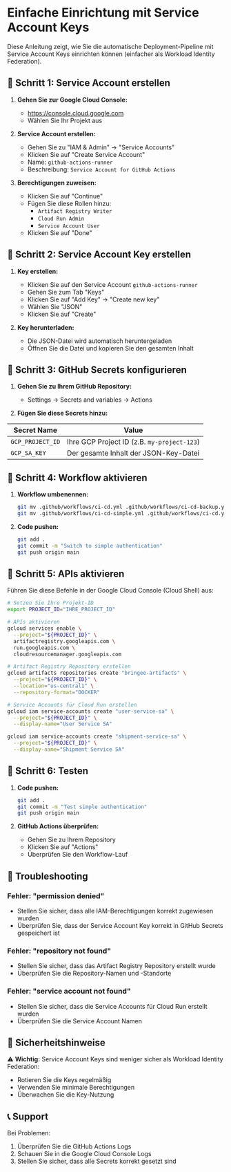 # Einfache Einrichtung mit Service Account Keys

Diese Anleitung zeigt, wie Sie die automatische Deployment-Pipeline mit Service Account Keys einrichten können (einfacher als Workload Identity Federation).

## 🔧 Schritt 1: Service Account erstellen

1. **Gehen Sie zur Google Cloud Console:**
   - https://console.cloud.google.com
   - Wählen Sie Ihr Projekt aus

2. **Service Account erstellen:**
   - Gehen Sie zu "IAM & Admin" → "Service Accounts"
   - Klicken Sie auf "Create Service Account"
   - Name: `github-actions-runner`
   - Beschreibung: `Service Account for GitHub Actions`

3. **Berechtigungen zuweisen:**
   - Klicken Sie auf "Continue"
   - Fügen Sie diese Rollen hinzu:
     - `Artifact Registry Writer`
     - `Cloud Run Admin`
     - `Service Account User`
   - Klicken Sie auf "Done"

## 🔧 Schritt 2: Service Account Key erstellen

1. **Key erstellen:**
   - Klicken Sie auf den Service Account `github-actions-runner`
   - Gehen Sie zum Tab "Keys"
   - Klicken Sie auf "Add Key" → "Create new key"
   - Wählen Sie "JSON"
   - Klicken Sie auf "Create"

2. **Key herunterladen:**
   - Die JSON-Datei wird automatisch heruntergeladen
   - Öffnen Sie die Datei und kopieren Sie den gesamten Inhalt

## 🔧 Schritt 3: GitHub Secrets konfigurieren

1. **Gehen Sie zu Ihrem GitHub Repository:**
   - Settings → Secrets and variables → Actions

2. **Fügen Sie diese Secrets hinzu:**

| Secret Name | Value |
|-------------|-------|
| `GCP_PROJECT_ID` | Ihre GCP Project ID (z.B. `my-project-123`) |
| `GCP_SA_KEY` | Der gesamte Inhalt der JSON-Key-Datei |

## 🔧 Schritt 4: Workflow aktivieren

1. **Workflow umbenennen:**
   ```bash
   git mv .github/workflows/ci-cd.yml .github/workflows/ci-cd-backup.yml
   git mv .github/workflows/ci-cd-simple.yml .github/workflows/ci-cd.yml
   ```

2. **Code pushen:**
   ```bash
   git add .
   git commit -m "Switch to simple authentication"
   git push origin main
   ```

## 🔧 Schritt 5: APIs aktivieren

Führen Sie diese Befehle in der Google Cloud Console (Cloud Shell) aus:

```bash
# Setzen Sie Ihre Projekt-ID
export PROJECT_ID="IHRE_PROJECT_ID"

# APIs aktivieren
gcloud services enable \
  --project="${PROJECT_ID}" \
  artifactregistry.googleapis.com \
  run.googleapis.com \
  cloudresourcemanager.googleapis.com

# Artifact Registry Repository erstellen
gcloud artifacts repositories create "bringee-artifacts" \
  --project="${PROJECT_ID}" \
  --location="us-central1" \
  --repository-format="DOCKER"

# Service Accounts für Cloud Run erstellen
gcloud iam service-accounts create "user-service-sa" \
  --project="${PROJECT_ID}" \
  --display-name="User Service SA"

gcloud iam service-accounts create "shipment-service-sa" \
  --project="${PROJECT_ID}" \
  --display-name="Shipment Service SA"
```

## 🔧 Schritt 6: Testen

1. **Code pushen:**
   ```bash
   git add .
   git commit -m "Test simple authentication"
   git push origin main
   ```

2. **GitHub Actions überprüfen:**
   - Gehen Sie zu Ihrem Repository
   - Klicken Sie auf "Actions"
   - Überprüfen Sie den Workflow-Lauf

## 🔧 Troubleshooting

### Fehler: "permission denied"
- Stellen Sie sicher, dass alle IAM-Berechtigungen korrekt zugewiesen wurden
- Überprüfen Sie, dass der Service Account Key korrekt in GitHub Secrets gespeichert ist

### Fehler: "repository not found"
- Stellen Sie sicher, dass das Artifact Registry Repository erstellt wurde
- Überprüfen Sie die Repository-Namen und -Standorte

### Fehler: "service account not found"
- Stellen Sie sicher, dass die Service Accounts für Cloud Run erstellt wurden
- Überprüfen Sie die Service Account Namen

## 🔐 Sicherheitshinweise

⚠️ **Wichtig:** Service Account Keys sind weniger sicher als Workload Identity Federation:
- Rotieren Sie die Keys regelmäßig
- Verwenden Sie minimale Berechtigungen
- Überwachen Sie die Key-Nutzung

## 📞 Support

Bei Problemen:
1. Überprüfen Sie die GitHub Actions Logs
2. Schauen Sie in die Google Cloud Console Logs
3. Stellen Sie sicher, dass alle Secrets korrekt gesetzt sind